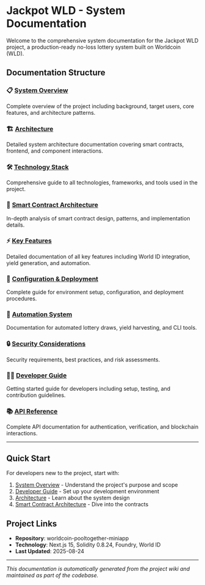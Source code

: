 # Jackpot WLD - System Documentation

Welcome to the comprehensive system documentation for the Jackpot WLD project, a production-ready no-loss lottery system built on Worldcoin (WLD).

## Documentation Structure

### 📋 [System Overview](./01-system-overview.md)

Complete overview of the project including background, target users, core features, and architecture patterns.

### 🏗️ [Architecture](./02-architecture.md)

Detailed system architecture documentation covering smart contracts, frontend, and component interactions.

### 🛠️ [Technology Stack](./03-technology-stack.md)

Comprehensive guide to all technologies, frameworks, and tools used in the project.

### 📜 [Smart Contract Architecture](./04-smart-contract-architecture.md)

In-depth analysis of smart contract design, patterns, and implementation details.

### ⚡ [Key Features](./05-key-features.md)

Detailed documentation of all key features including World ID integration, yield generation, and automation.

### 🔧 [Configuration & Deployment](./06-configuration-deployment.md)

Complete guide for environment setup, configuration, and deployment procedures.

### 🤖 [Automation System](./07-automation-system.md)

Documentation for automated lottery draws, yield harvesting, and CLI tools.

### 🔒 [Security Considerations](./08-security-considerations.md)

Security requirements, best practices, and risk assessments.

### 👨‍💻 [Developer Guide](./09-developer-guide.md)

Getting started guide for developers including setup, testing, and contribution guidelines.

### 📚 [API Reference](./10-api-reference.md)

Complete API documentation for authentication, verification, and blockchain interactions.

---

## Quick Start

For developers new to the project, start with:

1. [System Overview](./01-system-overview.md) - Understand the project's purpose and scope
2. [Developer Guide](./09-developer-guide.md) - Set up your development environment
3. [Architecture](./02-architecture.md) - Learn about the system design
4. [Smart Contract Architecture](./04-smart-contract-architecture.md) - Dive into the contracts

## Project Links

- **Repository**: worldcoin-pooltogether-miniapp
- **Technology**: Next.js 15, Solidity 0.8.24, Foundry, World ID
- **Last Updated**: 2025-08-24

---

_This documentation is automatically generated from the project wiki and maintained as part of the codebase._
